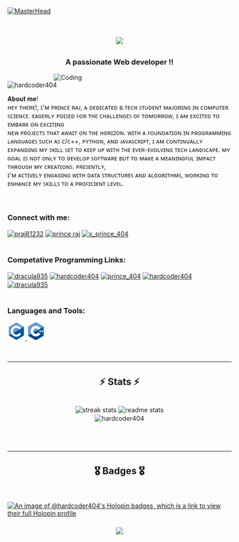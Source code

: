 [![MasterHead](https://camo.githubusercontent.com/2a63ca5341c9dd769b3cf9c86d6e31c37c586cb6a32176b8797454aa683b500f/68747470733a2f2f6469676974616c65646765746563682e696e2f696d616765732f42616e6e65725f30332e676966)](https://HardCoder404.io)

<h1 align="center">
    <img src="https://readme-typing-svg.herokuapp.com/?font=Righteous&size=35&center=true&vCenter=true&width=500&height=70&duration=4000&lines=Hi+There!+👋;+I'm+Prince+Raj+...;" />
</h1>

<h3 align="center">A passionate Web developer !!</h3>
<img align="right" alt="Coding" width="400" src="https://media.tenor.com/rePDfDWO3XoAAAAd/hacking.gif">

<p align="left"> <img src="https://komarev.com/ghpvc/?username=hardcoder404&label=Profile%20views&color=0e75b6&style=flat" alt="hardcoder404" /> </p>
𝐀𝐛𝐨𝐮𝐭 𝐦𝐞!</br>
ʜᴇʏ ᴛʜᴇʀᴇ!, ɪ'ᴍ ᴘʀɪɴᴄᴇ ʀᴀᴊ, ᴀ ᴅᴇᴅɪᴄᴀᴛᴇᴅ ʙ.ᴛᴇᴄʜ ꜱᴛᴜᴅᴇɴᴛ ᴍᴀᴊᴏʀɪɴɢ ɪɴ ᴄᴏᴍᴘᴜᴛᴇʀ ꜱᴄɪᴇɴᴄᴇ. ᴇᴀɢᴇʀʟʏ ᴘᴏɪꜱᴇᴅ ꜰᴏʀ ᴛʜᴇ ᴄʜᴀʟʟᴇɴɢᴇꜱ ᴏꜰ ᴛᴏᴍᴏʀʀᴏᴡ, ɪ ᴀᴍ ᴇxᴄɪᴛᴇᴅ ᴛᴏ ᴇᴍʙᴀʀᴋ ᴏɴ ᴇxᴄɪᴛɪɴɢ </br>ɴᴇᴡ ᴘʀᴏᴊᴇᴄᴛꜱ ᴛʜᴀᴛ ᴀᴡᴀɪᴛ ᴏɴ ᴛʜᴇ ʜᴏʀɪᴢᴏɴ. ᴡɪᴛʜ ᴀ ꜰᴏᴜɴᴅᴀᴛɪᴏɴ ɪɴ ᴘʀᴏɢʀᴀᴍᴍɪɴɢ</br> ʟᴀɴɢᴜᴀɢᴇꜱ ꜱᴜᴄʜ ᴀꜱ ᴄ/ᴄ++, ᴘʏᴛʜᴏɴ, ᴀɴᴅ ᴊᴀᴠᴀꜱᴄʀɪᴘᴛ, ɪ ᴀᴍ ᴄᴏɴᴛɪɴᴜᴀʟʟʏ ᴇxᴘᴀɴᴅɪɴɢ ᴍʏ ꜱᴋɪʟʟ ꜱᴇᴛ ᴛᴏ ᴋᴇᴇᴘ ᴜᴘ ᴡɪᴛʜ ᴛʜᴇ ᴇᴠᴇʀ-ᴇᴠᴏʟᴠɪɴɢ ᴛᴇᴄʜ ʟᴀɴᴅꜱᴄᴀᴘᴇ. ᴍʏ ɢᴏᴀʟ ɪꜱ ɴᴏᴛ ᴏɴʟʏ ᴛᴏ ᴅᴇᴠᴇʟᴏᴘ ꜱᴏꜰᴛᴡᴀʀᴇ ʙᴜᴛ ᴛᴏ ᴍᴀᴋᴇ ᴀ ᴍᴇᴀɴɪɴɢꜰᴜʟ ɪᴍᴘᴀᴄᴛ ᴛʜʀᴏᴜɢʜ ᴍʏ ᴄʀᴇᴀᴛɪᴏɴꜱ. ᴘʀᴇꜱᴇɴᴛʟʏ,</br> ɪ'ᴍ ᴀᴄᴛɪᴠᴇʟʏ ᴇɴɢᴀɢɪɴɢ ᴡɪᴛʜ ᴅᴀᴛᴀ ꜱᴛʀᴜᴄᴛᴜʀᴇꜱ ᴀɴᴅ ᴀʟɢᴏʀɪᴛʜᴍꜱ, ᴡᴏʀᴋɪɴɢ ᴛᴏ ᴇɴʜᴀɴᴄᴇ ᴍʏ ꜱᴋɪʟʟꜱ ᴛᴏ ᴀ ᴘʀᴏꜰɪᴄɪᴇɴᴛ ʟᴇᴠᴇʟ.
</br></br></br>
<h3 align="left">Connect with me:</h3>
<p align="left">
<a href="https:// twitter.com/praj81232" target="blank"><img align="center" src="https://raw.githubusercontent.com/rahuldkjain/github-profile-readme-generator/master/src/images/icons/Social/twitter.svg" alt="praj81232" height="30" width="40" /></a>
<a href="https:// linkedin.com/in/prince404" target="blank"><img align="center" src="https://raw.githubusercontent.com/rahuldkjain/github-profile-readme-generator/master/src/images/icons/Social/linked-in-alt.svg" alt="prince raj" height="30" width="40" /></a>
<a href="https:// instagram.com/x_prince_404" target="blank"><img align="center" src="https://raw.githubusercontent.com/rahuldkjain/github-profile-readme-generator/master/src/images/icons/Social/instagram.svg" alt="x_prince_404" height="30" width="40" /></a>
</br></br>
<h3 align="left">Competative Programming Links:</h3>
<p align="left">
<a href="https:// www.codechef.com/users/dracula935" target="blank"><img align="center" src="https://avatars.githubusercontent.com/u/11960354?v=4" alt="dracula935" height="30" width="40" /></a>
<a href="https:// www.hackerrank.com/hardcoder404" target="blank"><img align="center" src="https://raw.githubusercontent.com/rahuldkjain/github-profile-readme-generator/master/src/images/icons/Social/hackerrank.svg" alt="hardcoder404" height="30" width="40" /></a>
<a href="https:// codeforces.com/profile/prince_404" target="blank"><img align="center" src="https://raw.githubusercontent.com/rahuldkjain/github-profile-readme-generator/master/src/images/icons/Social/codeforces.svg" alt="prince_404" height="30" width="40" /></a>
<a href="https:// www.leetcode.com/hardcoder404" target="blank"><img align="center" src="https://raw.githubusercontent.com/rahuldkjain/github-profile-readme-generator/master/src/images/icons/Social/leet-code.svg" alt="hardcoder404" height="30" width="40" /></a>
<a href="https:// auth.geeksforgeeks.org/user/dracula935" target="blank"><img align="center" src="https://raw.githubusercontent.com/rahuldkjain/github-profile-readme-generator/master/src/images/icons/Social/geeks-for-geeks.svg" alt="dracula935" height="30" width="40" /></a>
</br></br>
<h3 align="left">Languages and Tools:</h3>
<p align="left"> <a href="https://www.cprogramming.com/" target="_blank" rel="noreferrer"> <img src="https://raw.githubusercontent.com/devicons/devicon/master/icons/c/c-original.svg" alt="c" width="40" height="40"/> </a> <a href="https://www.w3schools.com/cpp/" target="_blank" rel="noreferrer"> <img src="https://raw.githubusercontent.com/devicons/devicon/master/icons/cplusplus/cplusplus-original.svg" alt="cplusplus" width="40" height="40"/> </a> </p>
</br>
</div>

<hr/>
<h2 align="center">⚡ Stats ⚡</h2>
<br>
<div align=center>

<img width=390 src="https://streak-stats.demolab.com/?user=hardcoder404&count_private=true&theme=react&border_radius=10" alt="streak stats"/>    
 <img width=390 src="https://github-readme-stats.vercel.app/api?username=hardcoder404&count_private=true&show_icons=true&locale=en&theme=react&rank_icon=github&border_radius=10" alt="readme stats" />
<br/>
<img width=325 align="center" src="https://github-readme-stats.vercel.app/api/top-langs?username=hardcoder404&show_icons=true&locale=en&layout=compact&theme=react&border_radius=10&size_weight=0.5&count_weight=0.5" alt="hardcoder404" />
</div>
<br/><br/></br>
<hr/>
<h2 align="center">🎖️ Badges 🎖️</h2>
<br>

[![An image of @hardcoder404's Holopin badges, which is a link to view their full Holopin profile](https://holopin.me/hardcoder404)](https://holopin.io/@hardcoder404)


<h3 align="center">
    <img src="https://readme-typing-svg.herokuapp.com/?font=Righteous&size=25&center=true&vCenter=true&width=500&height=70&duration=4000&lines=Thanks+for+visiting!+✌️;+Contact+me+via+LinkedIn!;I'm+always+down+to+collab+:)">
</h3>


